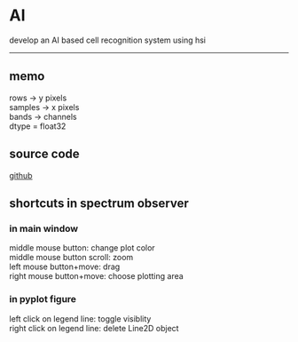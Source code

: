 # AI

develop an AI based cell recognition system using hsi

***

## memo

rows -> y pixels
\
samples -> x pixels
\
bands -> channels
\
dtype = float32

## source code

[github](https://github.com/suvojit-0x55aa/A2S2K-ResNet)

## shortcuts in spectrum observer

### in main window

middle mouse button: change plot color
\
middle mouse button scroll: zoom
\
left mouse button+move: drag
\
right mouse button+move: choose plotting area

### in pyplot figure

left click on legend line: toggle visiblity
\
right click on legend line: delete Line2D object